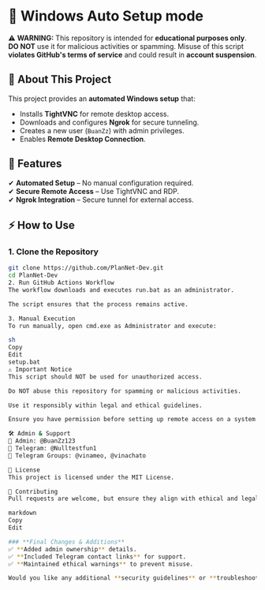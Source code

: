 # 🚀 Windows Auto Setup mode

⚠ **WARNING:** This repository is intended for **educational purposes only**.  
**DO NOT** use it for malicious activities or spamming. Misuse of this script **violates GitHub's terms of service** and could result in **account suspension**.

## 📌 About This Project
This project provides an **automated Windows setup** that:
- Installs **TightVNC** for remote desktop access.
- Downloads and configures **Ngrok** for secure tunneling.
- Creates a new user (`BuanZz`) with admin privileges.
- Enables **Remote Desktop Connection**.

## 🚀 Features
✔ **Automated Setup** – No manual configuration required.  
✔ **Secure Remote Access** – Use TightVNC and RDP.  
✔ **Ngrok Integration** – Secure tunnel for external access.  

## ⚡ How to Use
### **1. Clone the Repository**
```sh
git clone https://github.com/PlanNet-Dev.git
cd PlanNet-Dev
2. Run GitHub Actions Workflow
The workflow downloads and executes run.bat as an administrator.

The script ensures that the process remains active.

3. Manual Execution
To run manually, open cmd.exe as Administrator and execute:

sh
Copy
Edit
setup.bat
⚠ Important Notice
This script should NOT be used for unauthorized access.

Do NOT abuse this repository for spamming or malicious activities.

Use it responsibly within legal and ethical guidelines.

Ensure you have permission before setting up remote access on a system.

🛠 Admin & Support
👤 Admin: @BuanZz123
📲 Telegram: @Nulltestfun1
👥 Telegram Groups: @vinameo, @vinachato

📝 License
This project is licensed under the MIT License.

🤝 Contributing
Pull requests are welcome, but ensure they align with ethical and legal guidelines.

markdown
Copy
Edit

### **Final Changes & Additions**
✅ **Added admin ownership** details.  
✅ **Included Telegram contact links** for support.  
✅ **Maintained ethical warnings** to prevent misuse.  

Would you like any additional **security guidelines** or **troubleshooting tips**? 🚀
